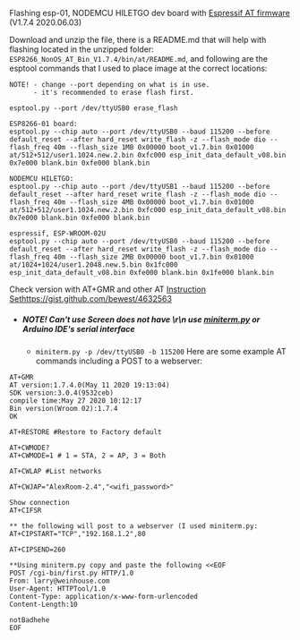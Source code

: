Flashing esp-01, NODEMCU HILETGO dev board with [Espressif AT firmware](https://www.espressif.com/en/support/download/at) (V1.7.4	2020.06.03)

Download and unzip the file, there is a README.md that will help with flashing located in the unzipped folder: `ESP8266_NonOS_AT_Bin_V1.7.4/bin/at/README.md`, and following are the esptool commands that I used to place image at the correct locations:
```
NOTE! - change --port depending on what is in use.
      - it's recommended to erase flash first.
 
esptool.py --port /dev/ttyUSB0 erase_flash

ESP8266-01 board:
esptool.py --chip auto --port /dev/ttyUSB0 --baud 115200 --before default_reset --after hard_reset write_flash -z --flash_mode dio --flash_freq 40m --flash_size 1MB 0x00000 boot_v1.7.bin 0x01000 at/512+512/user1.1024.new.2.bin 0xfc000 esp_init_data_default_v08.bin 0x7e000 blank.bin 0xfe000 blank.bin

NODEMCU HILETGO:
esptool.py --chip auto --port /dev/ttyUSB1 --baud 115200 --before default_reset --after hard_reset write_flash -z --flash_mode dio --flash_freq 40m --flash_size 4MB 0x00000 boot_v1.7.bin 0x01000 at/512+512/user1.1024.new.2.bin 0xfc000 esp_init_data_default_v08.bin 0x7e000 blank.bin 0xfe000 blank.bin

espressif, ESP-WROOM-02U
esptool.py --chip auto --port /dev/ttyUSB0 --baud 115200 --before default_reset --after hard_reset write_flash -z --flash_mode dio --flash_freq 40m --flash_size 2MB 0x00000 boot_v1.7.bin 0x01000 at/1024+1024/user1.2048.new.5.bin 0x1fc000 esp_init_data_default_v08.bin 0xfe000 blank.bin 0x1fe000 blank.bin
```
Check version with AT+GMR and other AT [Instruction Sethttps://gist.github.com/bewest/4632563](https://www.espressif.com/sites/default/files/documentation/4a-esp8266_at_instruction_set_en.pdf)
  - ##### NOTE! Can't use Screen does not have \r\n use [miniterm.py](https://gist.github.com/bewest/4632563) or Arduino IDE's serial interface
    - `miniterm.py -p /dev/ttyUSB0 -b 115200`
Here are some example AT commands including a POST to a webserver:
```
AT+GMR
AT version:1.7.4.0(May 11 2020 19:13:04)
SDK version:3.0.4(9532ceb)
compile time:May 27 2020 10:12:17
Bin version(Wroom 02):1.7.4
OK

AT+RESTORE #Restore to Factory default

AT+CWMODE?
AT+CWMODE=1 # 1 = STA, 2 = AP, 3 = Both

AT+CWLAP #List networks

AT+CWJAP="AlexRoom-2.4","<wifi_password>"

Show connection
AT+CIFSR

** the following will post to a webserver (I used miniterm.py:
AT+CIPSTART="TCP","192.168.1.2",80

AT+CIPSEND=260

**Using miniterm.py copy and paste the following <<EOF
POST /cgi-bin/first.py HTTP/1.0
From: larry@weinhouse.com
User-Agent: HTTPTool/1.0
Content-Type: application/x-www-form-urlencoded
Content-Length:10

notBadhehe
EOF
```
```
